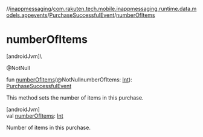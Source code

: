 //[inappmessaging](../../../index.md)/[com.rakuten.tech.mobile.inappmessaging.runtime.data.models.appevents](../index.md)/[PurchaseSuccessfulEvent](index.md)/[numberOfItems](number-of-items.md)

# numberOfItems

[androidJvm]\

@NotNull

fun [numberOfItems](number-of-items.md)(@NotNullnumberOfItems: [Int](https://kotlinlang.org/api/latest/jvm/stdlib/kotlin/-int/index.html)): [PurchaseSuccessfulEvent](index.md)

This method sets the number of items in this purchase.

[androidJvm]\
val [numberOfItems](number-of-items.md): [Int](https://kotlinlang.org/api/latest/jvm/stdlib/kotlin/-int/index.html)

Number of items in this purchase.
